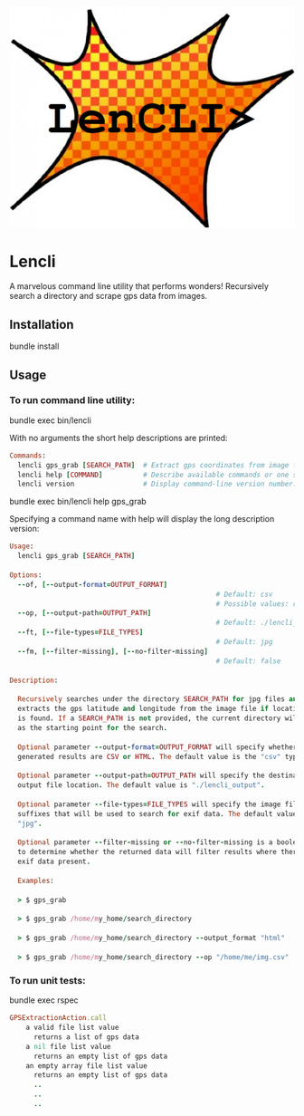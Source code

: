﻿![header image](images/lencli_logo.png)
# Lencli

A marvelous command line utility that performs wonders!
Recursively search a directory and scrape gps data from images.

## Installation

bundle install

## Usage

### To run command line utility:
bundle exec bin/lencli

With no arguments the short help descriptions are printed:
```ruby
Commands:
  lencli gps_grab [SEARCH_PATH]  # Extract gps coordinates from image files.
  lencli help [COMMAND]          # Describe available commands or one specifi...
  lencli version                 # Display command-line version number.
  ```

bundle exec bin/lencli help gps_grab

Specifying a command name with help will display the long description version:
```ruby
Usage:
  lencli gps_grab [SEARCH_PATH]

Options:
  --of, [--output-format=OUTPUT_FORMAT]            
                                                   # Default: csv
                                                   # Possible values: csv, html
  --op, [--output-path=OUTPUT_PATH]                
                                                   # Default: ./lencli_output
  --ft, [--file-types=FILE_TYPES]                  
                                                   # Default: jpg
  --fm, [--filter-missing], [--no-filter-missing]  
                                                   # Default: false

Description:

  Recursively searches under the directory SEARCH_PATH for jpg files and 
  extracts the gps latitude and longitude from the image file if location data 
  is found. If a SEARCH_PATH is not provided, the current directory will be used 
  as the starting point for the search.

  Optional parameter --output-format=OUTPUT_FORMAT will specify whether the 
  generated results are CSV or HTML. The default value is the "csv" type.

  Optional parameter --output-path=OUTPUT_PATH will specify the destination 
  output file location. The default value is "./lencli_output".

  Optional parameter --file-types=FILE_TYPES will specify the image file 
  suffixes that will be used to search for exif data. The default value is 
  "jpg".

  Optional parameter --filter-missing or --no-filter-missing is a boolean value 
  to determine whether the returned data will filter results where there is no 
  exif data present.

  Examples:

  > $ gps_grab

  > $ gps_grab /home/my_home/search_directory

  > $ gps_grab /home/my_home/search_directory --output_format "html"

  > $ gps_grab /home/my_home/search_directory --op "/home/me/img.csv"
```

### To run unit tests:
bundle exec rspec

```ruby
GPSExtractionAction.call
    a valid file list value
      returns a list of gps data
    a nil file list value
      returns an empty list of gps data
    an empty array file list value
      returns an empty list of gps data
      ..
      ..
      ..
```
